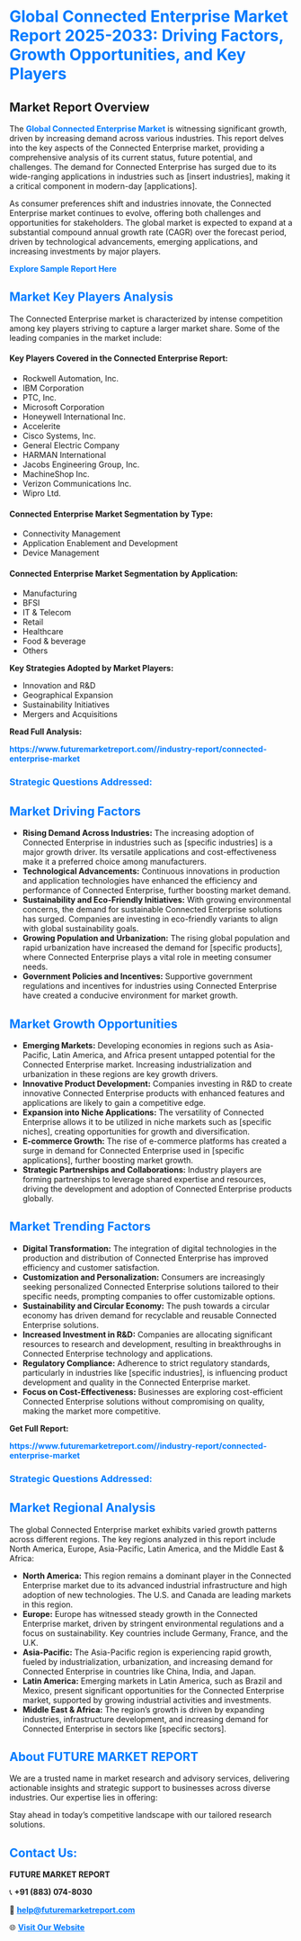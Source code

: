 <h1 style="color: #007BFF;">Global Connected Enterprise Market Report 2025-2033: Driving Factors, Growth Opportunities, and Key Players</h1>

<section id="overview">
<h2>Market Report Overview</h2>
<p>The <a href="https://www.futuremarketreport.com//industry-report/connected-enterprise-market" style="color: #007BFF; text-decoration: none;"><strong>Global Connected Enterprise Market</strong></a> is witnessing significant growth, driven by increasing demand across various industries. This report delves into the key aspects of the Connected Enterprise market, providing a comprehensive analysis of its current status, future potential, and challenges. The demand for Connected Enterprise has surged due to its wide-ranging applications in industries such as [insert industries], making it a critical component in modern-day [applications].</p>
<p>As consumer preferences shift and industries innovate, the Connected Enterprise market continues to evolve, offering both challenges and opportunities for stakeholders. The global market is expected to expand at a substantial compound annual growth rate (CAGR) over the forecast period, driven by technological advancements, emerging applications, and increasing investments by major players.</p>
</section>

<section id="overview">
<p><a href="https://www.futuremarketreport.com//request-sample/reportId=45823" style="color: #007BFF; text-decoration: none;"><strong>Explore Sample Report Here</strong></a></p>
</section>

<section id="key-players">
<h2 style="color: #007BFF;">Market Key Players Analysis</h2>
<p>The Connected Enterprise market is characterized by intense competition among key players striving to capture a larger market share. Some of the leading companies in the market include:</p>
<h4>Key Players Covered in the Connected Enterprise Report:</h4>
<ul><li>Rockwell Automation, Inc.</li><li>IBM Corporation</li><li>PTC, Inc.</li><li>Microsoft Corporation</li><li>Honeywell International Inc.</li><li>Accelerite</li><li>Cisco Systems, Inc.</li><li>General Electric Company</li><li>HARMAN International</li><li>Jacobs Engineering Group, Inc.</li><li>MachineShop Inc.</li><li>Verizon Communications Inc.</li><li>Wipro Ltd.</li></ul>
<h4>Connected Enterprise Market Segmentation by Type:</h4>
<ul><li>Connectivity Management</li><li>Application Enablement and Development</li><li>Device Management</li></ul>

<h4>Connected Enterprise Market Segmentation by Application:</h4>
<ul><li>Manufacturing</li><li>BFSI</li><li>IT &amp; Telecom</li><li>Retail</li><li>Healthcare</li><li>Food &amp; beverage</li><li>Others</li></ul>
<p><strong>Key Strategies Adopted by Market Players:</strong></p>
<ul>
<li>Innovation and R&D</li>
<li>Geographical Expansion</li>
<li>Sustainability Initiatives</li>
<li>Mergers and Acquisitions</li>
</ul>
</section>

<section>
<p><strong>Read Full Analysis: </strong></p><a href="https://www.futuremarketreport.com//industry-report/connected-enterprise-market" style="color: #007BFF; text-decoration: none;"><strong>https://www.futuremarketreport.com//industry-report/connected-enterprise-market</strong></a>
<h3 style="color: #007BFF;">Strategic Questions Addressed:</h3>
</section>

<section id="driving-factors">
<h2 style="color: #007BFF;">Market Driving Factors</h2>
<ul>
<li><strong>Rising Demand Across Industries:</strong> The increasing adoption of Connected Enterprise in industries such as [specific industries] is a major growth driver. Its versatile applications and cost-effectiveness make it a preferred choice among manufacturers.</li>
<li><strong>Technological Advancements:</strong> Continuous innovations in production and application technologies have enhanced the efficiency and performance of Connected Enterprise, further boosting market demand.</li>
<li><strong>Sustainability and Eco-Friendly Initiatives:</strong> With growing environmental concerns, the demand for sustainable Connected Enterprise solutions has surged. Companies are investing in eco-friendly variants to align with global sustainability goals.</li>
<li><strong>Growing Population and Urbanization:</strong> The rising global population and rapid urbanization have increased the demand for [specific products], where Connected Enterprise plays a vital role in meeting consumer needs.</li>
<li><strong>Government Policies and Incentives:</strong> Supportive government regulations and incentives for industries using Connected Enterprise have created a conducive environment for market growth.</li>
</ul>
</section>

<section id="growth-opportunities">
<h2 style="color: #007BFF;">Market Growth Opportunities</h2>
<ul>
<li><strong>Emerging Markets:</strong> Developing economies in regions such as Asia-Pacific, Latin America, and Africa present untapped potential for the Connected Enterprise market. Increasing industrialization and urbanization in these regions are key growth drivers.</li>
<li><strong>Innovative Product Development:</strong> Companies investing in R&D to create innovative Connected Enterprise products with enhanced features and applications are likely to gain a competitive edge.</li>
<li><strong>Expansion into Niche Applications:</strong> The versatility of Connected Enterprise allows it to be utilized in niche markets such as [specific niches], creating opportunities for growth and diversification.</li>
<li><strong>E-commerce Growth:</strong> The rise of e-commerce platforms has created a surge in demand for Connected Enterprise used in [specific applications], further boosting market growth.</li>
<li><strong>Strategic Partnerships and Collaborations:</strong> Industry players are forming partnerships to leverage shared expertise and resources, driving the development and adoption of Connected Enterprise products globally.</li>
</ul>
</section>

<section id="trending-factors">
<h2 style="color: #007BFF;">Market Trending Factors</h2>
<ul>
<li><strong>Digital Transformation:</strong> The integration of digital technologies in the production and distribution of Connected Enterprise has improved efficiency and customer satisfaction.</li>
<li><strong>Customization and Personalization:</strong> Consumers are increasingly seeking personalized Connected Enterprise solutions tailored to their specific needs, prompting companies to offer customizable options.</li>
<li><strong>Sustainability and Circular Economy:</strong> The push towards a circular economy has driven demand for recyclable and reusable Connected Enterprise solutions.</li>
<li><strong>Increased Investment in R&D:</strong> Companies are allocating significant resources to research and development, resulting in breakthroughs in Connected Enterprise technology and applications.</li>
<li><strong>Regulatory Compliance:</strong> Adherence to strict regulatory standards, particularly in industries like [specific industries], is influencing product development and quality in the Connected Enterprise market.</li>
<li><strong>Focus on Cost-Effectiveness:</strong> Businesses are exploring cost-efficient Connected Enterprise solutions without compromising on quality, making the market more competitive.</li>
</ul>
</section>

<section>
<p><strong>Get Full Report: </strong></p><a href="https://www.futuremarketreport.com//industry-report/connected-enterprise-market" style="color: #007BFF; text-decoration: none;"><strong>https://www.futuremarketreport.com//industry-report/connected-enterprise-market</strong></a>
<h3 style="color: #007BFF;">Strategic Questions Addressed:</h3>
</section>


<section id="regional-analysis">
<h2 style="color: #007BFF;">Market Regional Analysis</h2>
<p>The global Connected Enterprise market exhibits varied growth patterns across different regions. The key regions analyzed in this report include North America, Europe, Asia-Pacific, Latin America, and the Middle East & Africa:</p>
<ul>
<li><strong>North America:</strong> This region remains a dominant player in the Connected Enterprise market due to its advanced industrial infrastructure and high adoption of new technologies. The U.S. and Canada are leading markets in this region.</li>
<li><strong>Europe:</strong> Europe has witnessed steady growth in the Connected Enterprise market, driven by stringent environmental regulations and a focus on sustainability. Key countries include Germany, France, and the U.K.</li>
<li><strong>Asia-Pacific:</strong> The Asia-Pacific region is experiencing rapid growth, fueled by industrialization, urbanization, and increasing demand for Connected Enterprise in countries like China, India, and Japan.</li>
<li><strong>Latin America:</strong> Emerging markets in Latin America, such as Brazil and Mexico, present significant opportunities for the Connected Enterprise market, supported by growing industrial activities and investments.</li>
<li><strong>Middle East & Africa:</strong> The region’s growth is driven by expanding industries, infrastructure development, and increasing demand for Connected Enterprise in sectors like [specific sectors].</li>
</ul>
</section>

<footer>
<h2 style="color: #007BFF;">About FUTURE MARKET REPORT</h2>
<p>We are a trusted name in market research and advisory services, delivering actionable insights and strategic support to businesses across diverse industries. Our expertise lies in offering:</p>

<p>Stay ahead in today’s competitive landscape with our tailored research solutions.</p>

<h2 style="color: #007BFF;">Contact Us:</h2>
<p><strong>FUTURE MARKET REPORT</strong></p>
<p>📞 <strong>+91 (883) 074-8030</strong></p>
<p>📧 <strong><a href="mailto:help@futuremarketreport.com" style="color: #007BFF;">help@futuremarketreport.com</a></strong></p>
<p>🌐 <strong><a href="https://www.futuremarketreport.com/" style="color: #007BFF;">Visit Our Website</a></strong></p>
</footer>